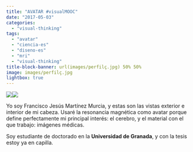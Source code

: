 ```yaml
---
title: "AVATAR #visualMOOC"
date: "2017-05-03"
categories: 
  - "visual-thinking"
tags: 
  - "avatar"
  - "ciencia-es"
  - "diseno-es"
  - "mri"
  - "visual-thinking"
title-block-banner: url(images/perfilç.jpg) 50% 50% 
image: images/perfilç.jpg
lightbox: true
---
```


![](images/perfil-1-300x300.jpg)![](images/perfilç-300x300.jpg)

Yo soy Francisco Jesús Martínez Murcia, y estas son las vistas exterior e interior de mi cabeza. Usaré la resonancia magnética como avatar porque define perfectamente mi principal interés: el cerebro, y el material con el que trabajo: imágenes médicas.

Soy estudiante de doctorado en la **Universidad de Granada**, y con la tesis estoy ya en capilla.
